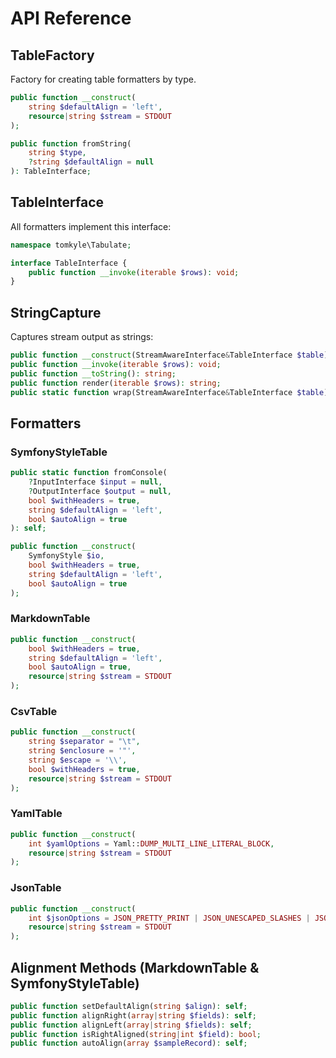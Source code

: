 # API Reference

## TableFactory

Factory for creating table formatters by type.

```php
public function __construct(
    string $defaultAlign = 'left', 
    resource|string $stream = STDOUT
);

public function fromString(
    string $type, 
    ?string $defaultAlign = null
): TableInterface;
```

## TableInterface

All formatters implement this interface:

```php
namespace tomkyle\Tabulate;

interface TableInterface {
    public function __invoke(iterable $rows): void;
}
```

## StringCapture

Captures stream output as strings:

```php
public function __construct(StreamAwareInterface&TableInterface $table);
public function __invoke(iterable $rows): void;
public function __toString(): string;
public function render(iterable $rows): string;
public static function wrap(StreamAwareInterface&TableInterface $table): self;
```

## Formatters

### SymfonyStyleTable

```php
public static function fromConsole(
    ?InputInterface $input = null, 
    ?OutputInterface $output = null, 
    bool $withHeaders = true, 
    string $defaultAlign = 'left', 
    bool $autoAlign = true
): self;

public function __construct(
    SymfonyStyle $io, 
    bool $withHeaders = true, 
    string $defaultAlign = 'left', 
    bool $autoAlign = true
);
```

### MarkdownTable

```php
public function __construct(
    bool $withHeaders = true, 
    string $defaultAlign = 'left', 
    bool $autoAlign = true, 
    resource|string $stream = STDOUT
);
```

### CsvTable

```php
public function __construct(
    string $separator = "\t", 
    string $enclosure = '"', 
    string $escape = '\\', 
    bool $withHeaders = true, 
    resource|string $stream = STDOUT
);
```

### YamlTable

```php
public function __construct(
    int $yamlOptions = Yaml::DUMP_MULTI_LINE_LITERAL_BLOCK, 
    resource|string $stream = STDOUT
);
```

### JsonTable

```php
public function __construct(
    int $jsonOptions = JSON_PRETTY_PRINT | JSON_UNESCAPED_SLASHES | JSON_UNESCAPED_UNICODE | JSON_THROW_ON_ERROR, 
    resource|string $stream = STDOUT
);
```

## Alignment Methods (MarkdownTable & SymfonyStyleTable)

```php
public function setDefaultAlign(string $align): self;
public function alignRight(array|string $fields): self;
public function alignLeft(array|string $fields): self;
public function isRightAligned(string|int $field): bool;
public function autoAlign(array $sampleRecord): self;
```
